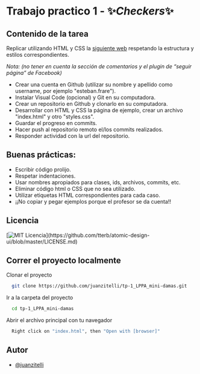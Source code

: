 
# Trabajo practico 1 - ✨*Checkers*✨

## Contenido de la tarea

Replicar utilizando HTML y CSS la [siguiente web](https://www.minidamas.com) respetando la estructura y estilos correspondientes. 

*Nota: (no tener en cuenta la sección de comentarios y el plugin de “seguir página” de Facebook)*


- Crear una cuenta en Github (utilizar su nombre y apellido como username, por ejemplo "esteban.frare"). 
- Instalar Visual Code (opcional) y Git en su computadora. 
- Crear un repositorio en Github y clonarlo en su computadora. 
- Desarrollar con HTML y CSS la página de ejemplo, crear un archivo "index.html" y otro "styles.css". 
- Guardar el progreso en commits. 
- Hacer push al repositorio remoto el/los commits realizados. 
- Responder actividad con la url del repositorio.


## Buenas prácticas:

- Escribir código prolijo.
- Respetar indentaciones.
- Usar nombres apropiados para clases, ids, archivos, commits, etc.
- Eliminar código html o CSS que no sea utilizado. 
- Utilizar etiquetas HTML correspondientes para cada caso. 
- ¡¡No copiar y pegar ejemplos porque el profesor se da cuenta!!
## Licencia

[![MIT Licencia](https://img.shields.io/apm/l/atomic-design-ui.svg?)](https://github.com/tterb/atomic-design-ui/blob/master/LICENSE.md)
  
## Correr el proyecto localmente

Clonar el proyecto

```bash
  git clone https://github.com/juanzitelli/tp-1_LPPA_mini-damas.git
```

Ir a la carpeta del proyecto

```bash
  cd tp-1_LPPA_mini-damas
```

Abrir el archivo principal con tu navegador

```bash
  Right click on "index.html", then "Open with [browser]"
```

  
## Autor

- [@juanzitelli](https://www.github.com/juanzitelli)
